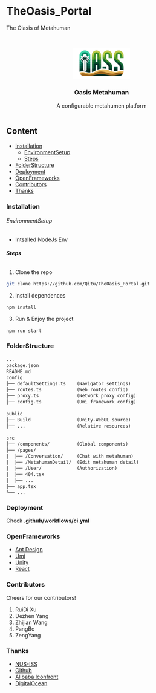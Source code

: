 # TheOasis_Portal

The Oiasis of Metahuman

<!-- PROJECT LOGO -->
<br />

<p align="center">
  <a href="https://github.com/Qitu/TheOasis_Portal/">
    <img src="public/logo.png" alt="Logo" width="150">
  </a>

  <h3 align="center">Oasis Metahuman</h3>
  <p align="center">
    A configurable metahumen platform
    <br />
    <br />
  </p>

</p>

## Content

- [Installation](#Installation)
  - [EnvironmentSetup](#EnvironmentSetup)
  - [Steps](#Steps)
- [FolderStructure](#FolderStructure)
- [Deployment](#Deployment)
- [OpenFrameworks](#OpenFrameworks)
- [Contributors](#Contributors)
- [Thanks](#Thanks)

### Installation

###### EnvironmentSetup

- Intsalled NodeJs Env

###### **Steps**

1. Clone the repo


```sh
git clone https://github.com/Qitu/TheOasis_Portal.git
```

2. Install dependences

```sh
npm install
```

3. Run & Enjoy the project

```sh
npm run start
```


### FolderStructure


```
...
package.json
README.md
config
├── defaultSettings.ts    (Navigator settings)
├── routes.ts             (Web routes config)
├── proxy.ts              (Network proxy config)
├── config.ts             (Umi framework config)

public
├── Build                 (Unity-WebGL source)
├── ...                   (Relative resources)

src
├── /components/          (Global components)
├── /pages/
│  ├── /Conversation/     (Chat with metahuman)
│  ├── /MetahumanDetail/  (Edit metahuman detail)
│  ├── /User/             (Authorization)
│  ├── 404.tsx
│  ├── ...
├── app.tsx
└── ...

```
### Deployment

Check **.github/workflows/ci.yml**

### OpenFrameworks

- [Ant Design](https://ant.design/)
- [Umi](https://umijs.org/)
- [Unity](https://unity.com/)
- [React](https://react.dev/)

### Contributors

Cheers for our contributors!
1. RuiDi Xu
2. Dezhen Yang
3. Zhijian Wang
4. PangBo
5. ZengYang

### Thanks

- [NUS-ISS](https://www.iss.nus.edu.sg/)
- [Github](https://github.com/)
- [Alibaba Iconfront](https://www.iconfont.cn/)
- [DigitalOcean](https://www.digitalocean.com/)

